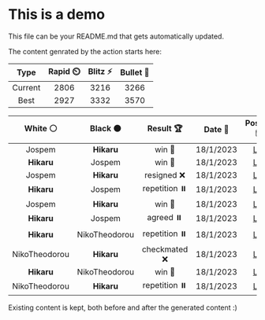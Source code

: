 # This is a demo

This file can be your README.md that gets automatically updated.

The content genrated by the action starts here:

<!--START_SECTION:chessStats-->
<!-- Automatically generated with https://github.com/Balastrong/chess-stats-action -->

| Type | Rapid ⏲️ | Blitz ⚡ | Bullet 🔫 |
|:---:|:---:|:---:|:---:|
| Current | 2806 | 3216 | 3266 |
| Best | 2927 | 3332 | 3570 |

| White ⚪ | Black ⚫ | Result 🏆 | Date 📅 | Position 🗺️ | Type 🕕 |
|:---:|:---:|:---:|:---:|:---:|:---:|
| Jospem | **Hikaru** | win 🥇 | 18/1/2023 | <a href="http://www.ee.unb.ca/cgi-bin/tervo/fen.pl?select=8/q5bk/rp1r2p1/2p2p1p/2P1nN1P/P2p2P1/1Q2PPB1/RR4K1 w - -">Link</a> | Blitz |
| **Hikaru** | Jospem | win 🥇 | 18/1/2023 | <a href="http://www.ee.unb.ca/cgi-bin/tervo/fen.pl?select=4r1k1/pp2b1q1/8/8/4PQ2/P5R1/1PP3P1/1K6 b - -">Link</a> | Blitz |
| Jospem | **Hikaru** | resigned ❌ | 18/1/2023 | <a href="http://www.ee.unb.ca/cgi-bin/tervo/fen.pl?select=1kr5/2n3p1/2qRP2p/7P/5PP1/6K1/1Q6/8 b - -">Link</a> | Blitz |
| **Hikaru** | Jospem | repetition ⏸️ | 18/1/2023 | <a href="http://www.ee.unb.ca/cgi-bin/tervo/fen.pl?select=4k3/4bp2/p1p1p1p1/P1P1P1Pp/1B2KP1P/8/8/8 b - -">Link</a> | Blitz |
| Jospem | **Hikaru** | win 🥇 | 18/1/2023 | <a href="http://www.ee.unb.ca/cgi-bin/tervo/fen.pl?select=8/2n5/p7/3k2pp/1P1p4/P2N1K2/5P2/8 w - -">Link</a> | Blitz |
| **Hikaru** | Jospem | agreed ⏸️ | 18/1/2023 | <a href="http://www.ee.unb.ca/cgi-bin/tervo/fen.pl?select=8/8/1r2k1p1/p1p2p1p/P1PpnP1P/1P1R1B2/6P1/4K3 b - -">Link</a> | Blitz |
| **Hikaru** | NikoTheodorou | repetition ⏸️ | 18/1/2023 | <a href="http://www.ee.unb.ca/cgi-bin/tervo/fen.pl?select=4r1k1/1bpp2pp/1p1n1p2/p3q3/2PN3P/1P1PB1Q1/1P3PP1/R5K1 w - -">Link</a> | Blitz |
| NikoTheodorou | **Hikaru** | checkmated ❌ | 18/1/2023 | <a href="http://www.ee.unb.ca/cgi-bin/tervo/fen.pl?select=4k3/2P1R3/5pN1/4pbr1/1p6/1P6/7K/8 b - -">Link</a> | Blitz |
| **Hikaru** | NikoTheodorou | win 🥇 | 18/1/2023 | <a href="http://www.ee.unb.ca/cgi-bin/tervo/fen.pl?select=1Q2k3/4r3/8/2p5/7P/pb1P1P2/6PK/8 b - -">Link</a> | Blitz |
| NikoTheodorou | **Hikaru** | repetition ⏸️ | 18/1/2023 | <a href="http://www.ee.unb.ca/cgi-bin/tervo/fen.pl?select=8/p6p/6pk/8/8/P3Q2P/1qP3K1/8 b - -">Link</a> | Blitz |

<!--END_SECTION:chessStats-->

Existing content is kept, both before and after the generated content :)
